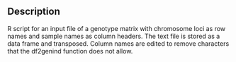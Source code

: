 ## Description
R script for an input file of a genotype matrix with chromosome loci as row names and sample names as column headers. The text file is stored as a data frame and transposed. Column names are edited to remove characters that the df2genind function does not allow.